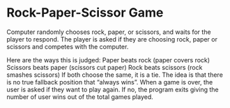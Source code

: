 # Rock-Paper-Scissor Game

Computer randomly chooses rock, paper, or scissors, and waits for the player to respond. The player is asked if they are choosing rock, paper or scissors and competes with the computer.

Here are the ways this is judged:
Paper beats rock (paper covers rock)
Scissors beats paper (scissors cut paper)
Rock beats scissors (rock smashes scissors)
If both choose the same, it is a tie.
The idea is that there is no true fallback position that “always wins”.
When a game is over, the user is asked if they want to play again. If no, the program exits giving the number of user wins out of the total games played.
